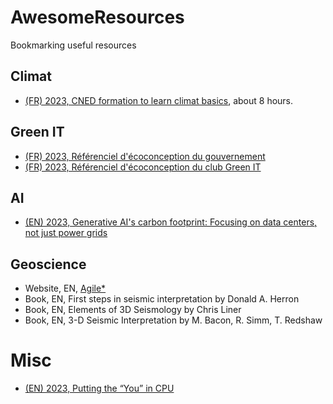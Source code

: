 # AwesomeResources
Bookmarking useful resources

## Climat
- [(FR) 2023, CNED formation to learn climat basics](https://climat.cned.fr/formations/), about 8 hours.

## Green IT
- [(FR) 2023, Référenciel d'écoconception du gouvernement](https://ecoresponsable.numerique.gouv.fr/publications/referentiel-general-ecoconception/)
- [(FR) 2023, Référenciel d'écoconception du club Green IT](https://club.greenit.fr/referentiel.html)

## AI
- [(EN) 2023, Generative AI's carbon footprint: Focusing on data centers, not just power grids](https://www.96layers.ai/p/generative-ai-carbon-emissions-and)

## Geoscience
- Website, EN, [Agile*](https://agilescientific.com/)
- Book, EN, First steps in seismic interpretation by Donald A. Herron
- Book, EN, Elements of 3D Seismology by Chris Liner
- Book, EN, 3-D Seismic Interpretation by M. Bacon, R. Simm, T. Redshaw

# Misc
- [(EN) 2023, Putting the “You” in CPU](https://cpu.land/)
